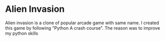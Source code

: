 # Alien Invasion
Alien invasion is a clone of popular arcade game with same name.
I created this game by following "Python A crash course". The reason was to improve my python skills